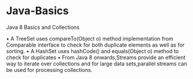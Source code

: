 # Java-Basics
Java 8 Basics and Collections

•	A TreeSet uses compareTo(Object o) method implementation from Comparable<T> interface to check for both duplicate elements as well as for sorting.
•	A HashSet uses hashCode() and equals(Object o) method to  check for duplicates
•	From Java 8 onwards,Streams provide an efficient way to iterate over collections and for large data sets,parallel streams can be used for processing collections.
